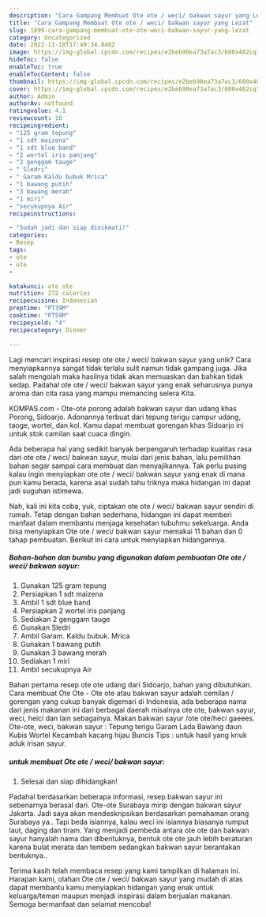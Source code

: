```yaml
---
description: "Cara Gampang Membuat Ote ote / weci/ bakwan sayur yang Lezat"
title: "Cara Gampang Membuat Ote ote / weci/ bakwan sayur yang Lezat"
slug: 1899-cara-gampang-membuat-ote-ote-weci-bakwan-sayur-yang-lezat
category: Uncategorized
date: 2022-11-10T17:49:34.840Z
image: https://img-global.cpcdn.com/recipes/e2beb90ea73a7ac3/680x482cq70/ote-ote-weci-bakwan-sayur-foto-resep-utama.jpg
hideToc: false
enableToc: true
enableTocContent: false
thumbnail: https://img-global.cpcdn.com/recipes/e2beb90ea73a7ac3/680x482cq70/ote-ote-weci-bakwan-sayur-foto-resep-utama.jpg
cover: https://img-global.cpcdn.com/recipes/e2beb90ea73a7ac3/680x482cq70/ote-ote-weci-bakwan-sayur-foto-resep-utama.jpg
author: Admin
authorAv: notfound
ratingvalue: 4.1
reviewcount: 10
recipeingredient:
- "125 gram tepung"
- "1 sdt maizena"
- "1 sdt blue band"
- "2 wortel iris panjang"
- "2 genggam tauge"
- " Sledri"
- " Garam Kaldu bubuk Mrica"
- "1 bawang putih"
- "3 bawang merah"
- "1 miri"
- "secukupnya Air"
recipeinstructions:

- "Sudah jadi dan siap dinikmati!"
categories:
- Resep
tags:
- ote
- ote
- 

katakunci: ote ote  
nutrition: 272 calories
recipecuisine: Indonesian
preptime: "PT39M"
cooktime: "PT59M"
recipeyield: "4"
recipecategory: Dinner

---
```





Lagi mencari inspirasi resep ote ote / weci/ bakwan sayur yang unik? Cara menyiapkannya sangat tidak terlalu sulit namun tidak gampang juga. Jika salah mengolah maka hasilnya tidak akan memuaskan dan bahkan tidak sedap. Padahal ote ote / weci/ bakwan sayur yang enak seharusnya punya aroma dan cita rasa yang mampu memancing selera Kita.





KOMPAS.com - Ote-ote porong adalah bakwan sayur dan udang khas Porong, Sidoarjo. Adonannya terbuat dari tepung terigu campur udang, taoge, wortel, dan kol. Kamu dapat membuat gorengan khas Sidoarjo ini untuk stok camilan saat cuaca dingin.

Ada beberapa hal yang sedikit banyak berpengaruh terhadap kualitas rasa dari ote ote / weci/ bakwan sayur, mulai dari jenis bahan, lalu pemilihan bahan segar sampai cara membuat dan menyajikannya. Tak perlu pusing kalau ingin menyiapkan ote ote / weci/ bakwan sayur yang enak di mana pun kamu berada, karena asal sudah tahu triknya maka hidangan ini dapat jadi suguhan istimewa.






Nah, kali ini kita coba, yuk, ciptakan ote ote / weci/ bakwan sayur sendiri di rumah. Tetap dengan bahan sederhana, hidangan ini dapat memberi manfaat dalam membantu menjaga kesehatan tubuhmu sekeluarga. Anda bisa menyiapkan Ote ote / weci/ bakwan sayur memakai 11 bahan dan 0 tahap pembuatan. Berikut ini cara untuk menyiapkan hidangannya.

<!--inarticleads1-->

##### Bahan-bahan dan bumbu yang digunakan dalam pembuatan Ote ote / weci/ bakwan sayur:

1. Gunakan 125 gram tepung
1. Persiapkan 1 sdt maizena
1. Ambil 1 sdt blue band
1. Persiapkan 2 wortel iris panjang
1. Sediakan 2 genggam tauge
1. Gunakan  Sledri
1. Ambil  Garam. Kaldu bubuk. Mrica
1. Gunakan 1 bawang putih
1. Gunakan 3 bawang merah
1. Sediakan 1 miri
1. Ambil secukupnya Air


Bahan pertama resep ote ote udang dari Sidoarjo, bahan yang dibutuhkan. Cara membuat Ote Ote - Ote ote atau bakwan sayur adalah cemilan / gorengan yang cukup banyak digemari di Indonesia, ada beberapa nama dari jenis makanan ini dari berbagai daerah misalnya ote ote, bakwan sayur, weci, heici dan lain sebagainya. Makan bakwan sayur /ote ote/heci gaeees. Ote-ote, weci, bakwan sayur : Tepung terigu Garam Lada Bawang daun Kubis Wortel Kecambah kacang hijau Buncis Tips : untuk hasil yang kriuk aduk irisan sayur. 

<!--inarticleads2-->

#####  untuk membuat Ote ote / weci/ bakwan sayur:


1. Selesai dan siap dihidangkan!

Padahal berdasarkan beberapa informasi, resep bakwan sayur ini sebenarnya berasal dari. Ote-ote Surabaya mirip dengan bakwan sayur Jakarta. Jadi saya akan mendeskripsikan berdasarkan pemahaman orang Surabaya ya.. Tapi beda isiannya, kalau weci ini isiannya biasanya rumput laut, daging dan tiram. Yang menjadi pembeda antara ote ote dan bakwan sayur hanyalah nama dan dibentuknya, bentuk ote ote jauh lebih beraturan karena bulat merata dan tembem sedangkan bakwan sayur berantakan bentuknya.. 

Terima kasih telah membaca resep yang kami tampilkan di halaman ini. Harapan kami, olahan Ote ote / weci/ bakwan sayur yang mudah di atas dapat membantu kamu menyiapkan hidangan yang enak untuk keluarga/teman maupun menjadi inspirasi dalam berjualan makanan. Semoga bermanfaat dan selamat mencoba!
